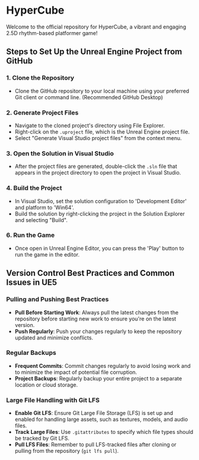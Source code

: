 # HyperCube
Welcome to the official repository for HyperCube, a vibrant and engaging 2.5D rhythm-based platformer game!

## Steps to Set Up the Unreal Engine Project from GitHub

### 1. Clone the Repository
- Clone the GitHub repository to your local machine using your preferred Git client or command line. (Recommended GitHub Desktop)

### 2. Generate Project Files
- Navigate to the cloned project's directory using File Explorer.
- Right-click on the `.uproject` file, which is the Unreal Engine project file.
- Select "Generate Visual Studio project files" from the context menu.

### 3. Open the Solution in Visual Studio
- After the project files are generated, double-click the `.sln` file that appears in the project directory to open the project in Visual Studio.

### 4. Build the Project
- In Visual Studio, set the solution configuration to 'Development Editor' and platform to 'Win64'.
- Build the solution by right-clicking the project in the Solution Explorer and selecting "Build".

### 6. Run the Game
- Once open in Unreal Engine Editor, you can press the 'Play' button to run the game in the editor.

## Version Control Best Practices and Common Issues in UE5

### Pulling and Pushing Best Practices
- **Pull Before Starting Work**: Always pull the latest changes from the repository before starting new work to ensure you're on the latest version.
- **Push Regularly**: Push your changes regularly to keep the repository updated and minimize conflicts.

### Regular Backups
- **Frequent Commits**: Commit changes regularly to avoid losing work and to minimize the impact of potential file corruption.
- **Project Backups**: Regularly backup your entire project to a separate location or cloud storage.

### Large File Handling with Git LFS
- **Enable Git LFS**: Ensure Git Large File Storage (LFS) is set up and enabled for handling large assets, such as textures, models, and audio files.
- **Track Large Files**: Use `.gitattributes` to specify which file types should be tracked by Git LFS.
- **Pull LFS Files**: Remember to pull LFS-tracked files after cloning or pulling from the repository (`git lfs pull`).
